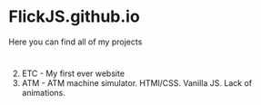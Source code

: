 # FlickJS.github.io
Here you can find all of my projects
#
2. ETC - My first ever website
3. ATM - ATM machine simulator. HTMl/CSS. Vanilla JS. Lack of animations. 
